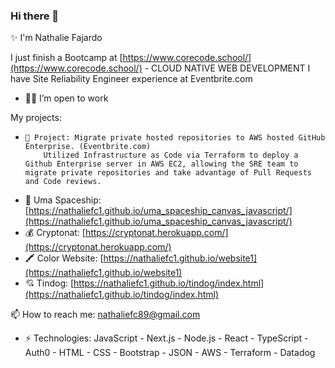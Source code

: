 ### Hi there 👋

✨  I'm Nathalie Fajardo

I just finish a Bootcamp at [https://www.corecode.school/](https://www.corecode.school/) - CLOUD NATIVE WEB DEVELOPMENT
I have Site Reliability Engineer experience at Eventbrite.com

-  👍🏼 I’m open to work

My projects:
-     🧡 Project: Migrate private hosted repositories to AWS hosted GitHub Enterprise. (Eventbrite.com)
          Utilized Infrastructure as Code via Terraform to deploy a Github Enterprise server in AWS EC2, allowing the SRE team to migrate private repositories and take advantage of Pull Requests and Code reviews.

-    🚀 Uma Spaceship: [https://nathaliefc1.github.io/uma_spaceship_canvas_javascript/](https://nathaliefc1.github.io/uma_spaceship_canvas_javascript/)
-    💰 Cryptonat: [https://cryptonat.herokuapp.com/](https://cryptonat.herokuapp.com/)
-    🖍️ Color Website: [https://nathaliefc1.github.io/website1](https://nathaliefc1.github.io/website1)
-    💘 Tindog: [https://nathaliefc1.github.io/tindog/index.html](https://nathaliefc1.github.io/tindog/index.html)


📫 How to reach me: nathaliefc89@gmail.com 
- ⚡ Technologies: 
JavaScript - Next.js - Node.js - React - TypeScript - Auth0 - HTML - CSS - Bootstrap - JSON - AWS - Terraform - Datadog
